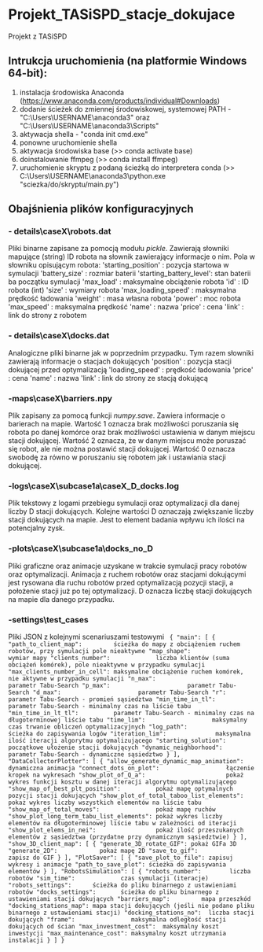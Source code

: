 # Projekt_TASiSPD_stacje_dokujace
Projekt z TASiSPD

## Intrukcja uruchomienia (na platformie Windows 64-bit):

1) instalacja środowiska Anaconda (https://www.anaconda.com/products/individual#Downloads)
2) dodanie ścieżek do zmiennej środowiskowej, systemowej PATH - "C:\Users\USERNAME\anaconda3" oraz "C:\Users\USERNAME\anaconda3\Scripts"
3) aktywacja shella - "conda init cmd.exe"
4) ponowne uruchomienie shella
5) aktywacja środowiska base (>> conda activate base)
6) doinstalowanie ffmpeg (>> conda install ffmpeg)
7) uruchomienie skryptu z podaną ścieżką do interpretera conda (>> C:\Users\USERNAME\anaconda3\python.exe "sciezka/do/skryptu/main.py")

## Obajśnienia plików konfiguracyjnych
### - details\caseX\robots.dat
Pliki binarne zapisane za pomocją modułu *pickle*. Zawierają słowniki mapujące (string) ID robota na słownik zawierający informacje o nim. 
Pola w słowniku opisującym robota:
'starting_position'     : pozycja startowa w symulacji
'battery_size'          : rozmiar baterii
'starting_battery_level': stan baterii ba początku symulacji
'max_load'              : maksymalne obciążenie robota
'id'                    : ID robota (int)
'size'                  : wymiary robota
'max_loading_speed'     : maksymalna prędkość ładowania
'weight'                : masa własna robota
'power'                 : moc robota
'max_speed'             : maksymalna prędkość
'name'                  : nazwa
'price'                 : cena
'link'                  : link do strony z robotem

### - details\caseX\docks.dat
Analogiczne pliki binarne jak w poprzednim przypadku. Tym razem słowniki zawierają informacje o stacjach dokujących
'position'              : pozycja stacji dokującej przed optymalizacją
'loading_speed'         : prędkość ładowania
'price'                 : cena
'name'                  : nazwa
'link'                  : link do strony ze stacją dokującą

### -maps\caseX\barriers.npy
Plik zapisany za pomocą funkcji *numpy.save*. Zawiera informacje o barierach na mapie. Wartość 1 oznacza brak możliwości poruszania się robota po danej komórce 
oraz brak możliwości ustawienia w danym miejscu stacji dokującej. Wartość 2 oznacza, że w danym miejscu może poruszać się robot, 
ale nie można postawić stacji dokującej. Wartość 0 oznacza swobodę za równo w poruszaniu się robotem jak i ustawiania stacji dokującej.

### -logs\caseX\subcase1a\caseX_D_docks.log
Plik tekstowy z logami przebiegu symulacji oraz optymalizacji dla danej liczby D stacji dokujących. Kolejne wartości D oznaczają zwiększanie liczby stacji dokujących 
na mapie. Jest to element badania wpływu ich ilości na potencjalny zysk.

### -plots\caseX\subcase1a\docks_no_D
Pliki graficzne oraz animacje uzyskane w trakcie symulacji pracy robotów oraz optymalizacji. Animacja z ruchem robotów oraz stacjami dokującymi jest rysowana dla
ruchu robotów przed optymalizacją pozycji stacji, a położenie stacji już po tej optymalizacji. D oznacza liczbę stacji dokujących na mapie dla danego przypadku.

### -settings\test_cases
Pliki JSON z kolejnymi scenariuszami testowymi
`
{
    "main": [
        {
            "path_to_client_map":         ścieżka do mapy z obciążeniem ruchem robotów, przy symulacji pole nieaktywne
            "map_shape":                  wymiar mapy
            "clients_number":             liczba klientów (suma obciążeń komórek), pole nieaktywne w przypadku symulacji
            "max_clients_number_in_cell": maksymalne obciążenie ruchem komórek, nie aktywne w przypadku symulacji
            "n_max":                      parametr Tabu-Search
            "p_max":                      parametr Tabu-Search
            "d_max":                      parametr Tabu-Search
            "r":                          parametr Tabu-Search - promień sąsiedztwa
            "min_time_in_tl":             parametr Tabu-Search - minimalny czas na liście tabu
            "min_time_in_lt_tl":          parametr Tabu-Search - minimalny czas na długoterminowej liście tabu
            "time_lim":                   maksymalny czas trwanie obliczeń optymalizacyjnych
 	 	 	      "log_path":                   ścieżka do zapisywania logów
            "iteration_lim":              maksymalna ilość iteracji algorytmu optymalizującego
            "starting_solution":          początkowe ułożenie stacji dokujących
 	 	 	      "dynamic_neighborhood":       parametr Tabu-Search - dynamiczne sąsiedztwo
        }
    ],
    "DataCollectorPlotter": [
        {
            "allow_generate_dynamic_map_animation":   dynamiczna animacja
            "connect_dots_on_plot":                   łączenie kropek na wykresach
            "show_plot_of_Q_a":                       pokaż wykres funkcji kosztu w danej iteracji algorytmu optymalizującego
            "show_map_of_best_plt_position":          pokaż mapę optymalnych pozycji stacji dokujących
            "show_plot_of_total_taboo_list_elements": pokaż wykres liczby wszystkich elementów na liście tabu
            "show_map_of_total_moves":                pokaż mapę ruchów
            "show_plot_long_term_tabu_list_elements": pokaż wykres liczby elementów na długoterminowej liście tabu w zależności od iteracji
            "show_plot_elems_in_nei":                 pokaż ilość przeszukanych elementów z sąsiedztwa (przydatne przy dynamicznym sąsiedztwie)
        }
    ],
    "show_3D_client_map": [
        {
            "generate_3D_rotate_GIF": pokaż GIFa 3D
            "generate_2D":            pokaż mapę 2D
            "save_to_gif":            zapisz do GIF
        }
        ],
    "PlotSaver": [
        {
            "save_plot_to_file": zapisuj wykresy i animacje
            "path_to_save_plot": ścieżka do zapisywania elementów
        }
    ],
    "RobotsSimulation": [
        {
            "robots_number":        liczba robotów
            "sim_time":             czas symulacji (iteracje)
            "robots_settings":      ścieżka do pliku binarnego z ustawieniami robotów
            "docks_settings":       ścieżka do pliku binarnego z ustawieniami stacji dokujących
            "barriers_map":         mapa przeszkód 
            "docking_stations_map": mapa stacji dokujących (jeśli nie podano pliku binarnego z ustawieniami stacji)
            "docking_stations_no":  liczba stacji dokujących
            "frame":                maksymalna odległość stacji dokujących od ścian
            "max_investment_cost":  maksymalny koszt inwestycji
            "max_maintenance_cost": maksymalny koszt utrzymania instalacji
        }
    ]
}`
